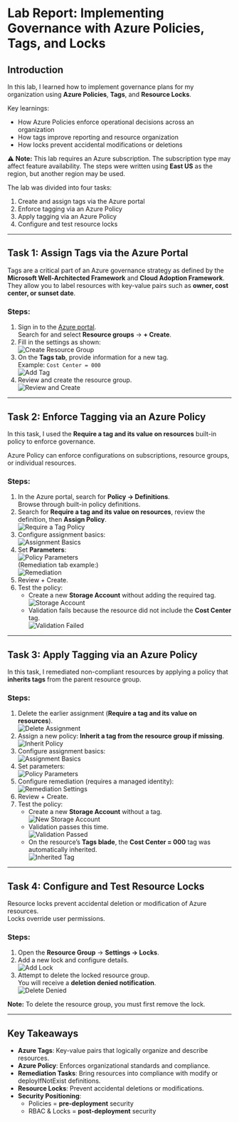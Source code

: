 # Lab Report: Implementing Governance with Azure Policies, Tags, and Locks

## Introduction
In this lab, I learned how to implement governance plans for my organization using **Azure Policies**, **Tags**, and **Resource Locks**.  

Key learnings:  
- How Azure Policies enforce operational decisions across an organization  
- How tags improve reporting and resource organization  
- How locks prevent accidental modifications or deletions  

⚠️ **Note:** This lab requires an Azure subscription. The subscription type may affect feature availability. The steps were written using **East US** as the region, but another region may be used.  

The lab was divided into four tasks:  
1. Create and assign tags via the Azure portal  
2. Enforce tagging via an Azure Policy  
3. Apply tagging via an Azure Policy  
4. Configure and test resource locks  

---

## Task 1: Assign Tags via the Azure Portal
Tags are a critical part of an Azure governance strategy as defined by the **Microsoft Well-Architected Framework** and **Cloud Adoption Framework**.  
They allow you to label resources with key-value pairs such as **owner, cost center, or sunset date**.

### Steps:
1. Sign in to the [Azure portal](https://portal.azure.com).  
   Search for and select **Resource groups** → **+ Create**.  
2. Fill in the settings as shown:  
   ![Create Resource Group](https://github.com/user-attachments/assets/473a4cc0-c65b-44ff-af5e-44776db74fa9)  
3. On the **Tags tab**, provide information for a new tag.  
   Example: `Cost Center = 000`  
   ![Add Tag](https://github.com/user-attachments/assets/c9b0762b-e867-4516-87db-c3acbc264525)  
4. Review and create the resource group.  
   ![Review and Create](https://github.com/user-attachments/assets/1eaa5df5-e562-440e-bd4a-160c84ba1159)  

---

## Task 2: Enforce Tagging via an Azure Policy
In this task, I used the **Require a tag and its value on resources** built-in policy to enforce governance.  

Azure Policy can enforce configurations on subscriptions, resource groups, or individual resources.

### Steps:
1. In the Azure portal, search for **Policy → Definitions**.  
   Browse through built-in policy definitions.  
2. Search for **Require a tag and its value on resources**, review the definition, then **Assign Policy**.  
   ![Require a Tag Policy](https://github.com/user-attachments/assets/6e2b46bc-cd8d-4621-a23d-2bdd6e1a602e)  
3. Configure assignment basics:  
   ![Assignment Basics](https://github.com/user-attachments/assets/3b783b3c-7777-435c-ab75-e7f84bb00153)  
4. Set **Parameters**:  
   ![Policy Parameters](https://github.com/user-attachments/assets/7aafd305-b0ae-431f-8ed8-14eee4a9f421)  
   (Remediation tab example:)  
   ![Remediation](https://github.com/user-attachments/assets/02283a3c-5790-492b-9338-a6a25a58f533)  
5. Review + Create.  
6. Test the policy:  
   - Create a new **Storage Account** without adding the required tag.  
   ![Storage Account](https://github.com/user-attachments/assets/6cf02381-ab3f-492e-9e72-0f191fcf953c)  
   - Validation fails because the resource did not include the **Cost Center** tag.  
   ![Validation Failed](https://github.com/user-attachments/assets/4f5f7016-20d5-4486-9970-2a451a30e68a)  

---

## Task 3: Apply Tagging via an Azure Policy
In this task, I remediated non-compliant resources by applying a policy that **inherits tags** from the parent resource group.  

### Steps:
1. Delete the earlier assignment (**Require a tag and its value on resources**).  
   ![Delete Assignment](https://github.com/user-attachments/assets/36777574-408f-4c88-ab1f-9c3f63aef2c9)  
2. Assign a new policy: **Inherit a tag from the resource group if missing**.  
   ![Inherit Policy](https://github.com/user-attachments/assets/0559d30b-5143-46f6-972b-ac0acaf02230)  
3. Configure assignment basics:  
   ![Assignment Basics](https://github.com/user-attachments/assets/f619a008-3576-4ad0-af7f-13a3a2bb92dd)  
4. Set parameters:  
   ![Policy Parameters](https://github.com/user-attachments/assets/1003fbc5-bb61-4186-bbf5-aab32ae3e4f7)  
5. Configure remediation (requires a managed identity):  
   ![Remediation Settings](https://github.com/user-attachments/assets/a65073a1-edf-4879-b442-09ac54d3af20)  
6. Review + Create.  
7. Test the policy:  
   - Create a new **Storage Account** without a tag.  
   ![New Storage Account](https://github.com/user-attachments/assets/c26cae63-a8ab-4c25-8167-047ebda45504)  
   - Validation passes this time.  
   ![Validation Passed](https://github.com/user-attachments/assets/0df37256-42d2-47a5-a287-78ac8e5cfdd4)  
   - On the resource’s **Tags blade**, the **Cost Center = 000** tag was automatically inherited.  
   ![Inherited Tag](https://github.com/user-attachments/assets/17a86c90-7d8e-4c0d-9212-31b200d1a6bd)  

---

## Task 4: Configure and Test Resource Locks
Resource locks prevent accidental deletion or modification of Azure resources.  
Locks override user permissions.

### Steps:
1. Open the **Resource Group** → **Settings → Locks**.  
2. Add a new lock and configure details.  
   ![Add Lock](https://github.com/user-attachments/assets/a243fa5b-ae74-497f-a061-d12707fe6fba)  
3. Attempt to delete the locked resource group.  
   You will receive a **deletion denied notification**.  
   ![Delete Denied](https://github.com/user-attachments/assets/9c503390-b6ff-468f-bd1a-20577019c589)  

**Note:** To delete the resource group, you must first remove the lock.

---

## Key Takeaways
- **Azure Tags**: Key-value pairs that logically organize and describe resources.  
- **Azure Policy**: Enforces organizational standards and compliance.  
- **Remediation Tasks**: Bring resources into compliance with modify or deployIfNotExist definitions.  
- **Resource Locks**: Prevent accidental deletions or modifications.  
- **Security Positioning**:  
  - Policies = **pre-deployment** security  
  - RBAC & Locks = **post-deployment** security  

